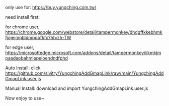 only use for: https://buy.yungching.com.tw/

need install first: 

for chrome user, https://chrome.google.com/webstore/detail/tampermonkey/dhdgffkkebhmkfjojejmpbldmpobfkfo?hl=zh-TW 

for edge user, https://microsoftedge.microsoft.com/addons/detail/tampermonkey/iikmkjmpaadaobahmlepeloendndfphd

Auto Install: click https://github.com/sivitry/YungchingAddGmapLink/raw/main/YungchingAddGmapLink.user.js 

Manual Install: download and import YungchingAddGmapLink.user.js

Now enjoy to use~
